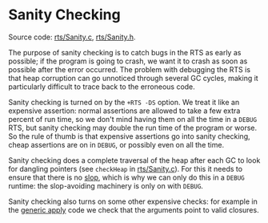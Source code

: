 # Sanity Checking



Source code: [rts/Sanity.c](/trac/ghc/browser/ghc/rts/Sanity.c), [rts/Sanity.h](/trac/ghc/browser/ghc/rts/Sanity.h).



The purpose of sanity checking is to catch bugs in the RTS as early as possible; if the program is going to crash, we want it to crash as soon as possible after the error occurred.  The problem with debugging the RTS is that heap corruption can go unnoticed through several GC cycles, making it particularly difficult to trace back to the erroneous code.



Sanity checking is turned on by the `+RTS -DS` option.  We treat it like an expensive assertion: normal assertions are allowed to take a few extra percent of run time, so we don't mind having them on all the time in a `DEBUG` RTS, but sanity checking may double the run time of the program or worse.  So the rule of thumb is that expensive assertions go into sanity checking, cheap assertions are on in `DEBUG`, or possibly even on all the time.



Sanity checking does a complete traversal of the heap after each GC to look for dangling pointers (see `checkHeap` in [rts/Sanity.c](/trac/ghc/browser/ghc/rts/Sanity.c)).  For this it needs to ensure that there is no [slop](commentary/rts/storage/slop), which is why we can only do this in a `DEBUG` runtime: the slop-avoiding machinery is only on with `DEBUG`.



Sanity checking also turns on some other expensive checks: for example in the [generic apply](commentary/rts/haskell-execution#generic-apply) code we check that the arguments point to valid closures.


